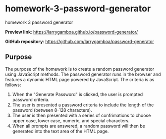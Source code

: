 # homework-3-password-generator
homework 3 password generator

**Preview link**: https://larrygamboa.github.io/password-generator/

**GitHub repository**: https://github.com/larrygamboa/password-generator

## Purpose

The purpose of the homework is to create a random password generator using JavaScript methods. The password generator runs in the browser and features a dynamic HTML page powered by JavaScript. The criteria is as follows:

1) When the "Generate Password" is clicked, the user is prompted password criteria.
2) The user is presented a password criteria to include the length of the password (between 8-128 characters).
3) The user is then presented with a series of confrimations to choose upper case, lower case, numeric, and special characters.
4) When all prompts are answered, a random password will then be generated into the text area of the HTML page.
